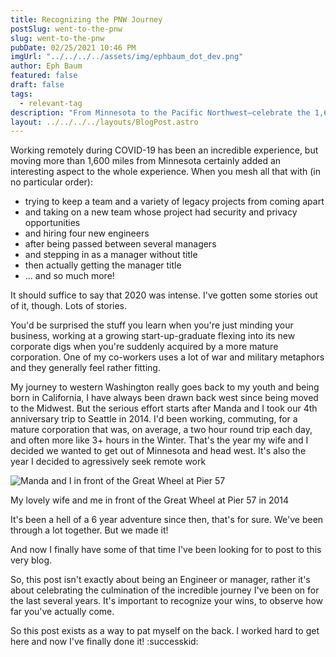 ```yaml
---
title: Recognizing the PNW Journey
postSlug: went-to-the-pnw
slug: went-to-the-pnw
pubDate: 02/25/2021 10:46 PM
imgUrl: "../../../../assets/img/ephbaum_dot_dev.png"
author: Eph Baum
featured: false
draft: false
tags:
  - relevant-tag
description: "From Minnesota to the Pacific Northwest—celebrate the 1,600-mile journey that led to finally achieving your dreams. A victory lap through remote work, team management, corporate acquisitions, and the sweet satisfaction of making it to the PNW after years of planning."
layout: ../../../../layouts/BlogPost.astro
---
```


Working remotely during COVID-19 has been an incredible experience, but moving more than 1,600 miles from Minnesota certainly added an interesting aspect to the whole experience. When you mesh all that with (in no particular order):

*   trying to keep a team and a variety of legacy projects from coming apart
*   and taking on a new team whose project had security and privacy opportunities
*   and hiring four new engineers
*   after being passed between several managers
*   and stepping in as a manager without title
*   then actually getting the manager title
*   ... and so much more!

It should suffice to say that 2020 was intense. I've gotten some stories out of it, though. Lots of stories.

You'd be surprised the stuff you learn when you're just minding your business, working at a growing start-up-graduate flexing into its new corporate digs when you're suddenly acquired by a more mature corporation. One of my co-workers uses a lot of war and military metaphors and they generally feel rather fitting.

My journey to western Washington really goes back to my youth and being born in California, I have always been drawn back west since being moved to the Midwest. But the serious effort starts after Manda and I took our 4th anniversary trip to Seattle in 2014. I'd been working, commuting, for a mature corporation that was, on average, a two hour round trip each day, and often more like 3+ hours in the Winter. That's the year my wife and I decided we wanted to get out of Minnesota and head west. It's also the year I decided to agressively seek remote work  

![Manda and I in front of the Great Wheel at Pier 57](https://via.placeholder.com/400x300/cccccc/666666?text=Image)

My lovely wife and me in front of the Great Wheel at Pier 57 in 2014

It's been a hell of a 6 year adventure since then, that's for sure. We've been through a lot together. But we made it!

And now I finally have some of that time I've been looking for to post to this very blog.

So, this post isn't exactly about being an Engineer or manager, rather it's about celebrating the culmination of the incredible journey I've been on for the last several years. It's important to recognize your wins, to observe how far you've actually come.

So this post exists as a way to pat myself on the back. I worked hard to get here and now I've finally done it! :successkid:
